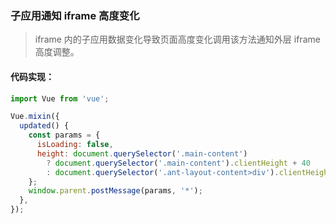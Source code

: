 ### 子应用通知 iframe 高度变化

<blockquote class="green-tip">
  <p>iframe 内的子应用数据变化导致页面高度变化调用该方法通知外层 iframe 高度调整。</p>
</blockquote>

#### 代码实现：

```js
import Vue from 'vue';

Vue.mixin({
  updated() {
    const params = {
      isLoading: false,
      height: document.querySelector('.main-content')
        ? document.querySelector('.main-content').clientHeight + 40
        : document.querySelector('.ant-layout-content>div').clientHeight + 40, // 40这个数字可根据实际项目调整
    };
    window.parent.postMessage(params, '*');
  },
});
```
